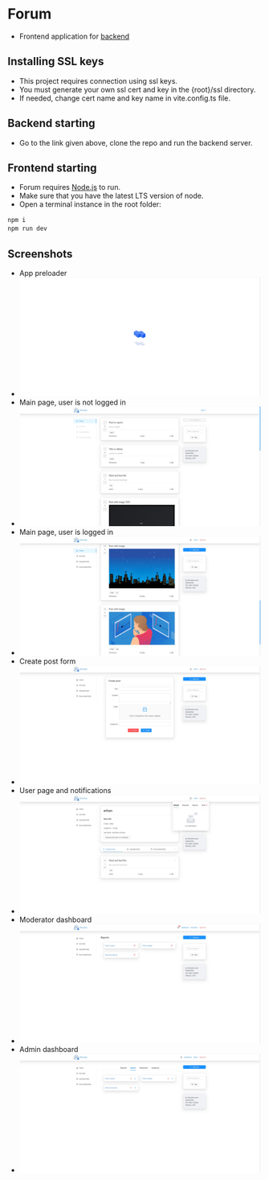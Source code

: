 # Forum

-   Frontend application for [backend](https://github.com/innovember/forum)

## Installing SSL keys

-   This project requires connection using ssl keys.
-   You must generate your own ssl cert and key in the {root}/ssl directory.
-   If needed, change cert name and key name in vite.config.ts file.

## Backend starting

-   Go to the link given above, clone the repo and run the backend server.

## Frontend starting

-   Forum requires [Node.js](https://nodejs.org/) to run.
-   Make sure that you have the latest LTS version of node.
-   Open a terminal instance in the root folder:

```sh
npm i
npm run dev
```

## Screenshots

-   App preloader
-   ![App preloader](src/assets/img/screenshots/app-preloader.jpg)
-   Main page, user is not logged in
-   ![Main page, user is not logged in](src/assets/img/screenshots/main-page-no-auth.jpg)
-   Main page, user is logged in
-   ![Main page, user is logged in](src/assets/img/screenshots/main-page-auth.jpg)
-   Create post form
-   ![Create post form](src/assets/img/screenshots/create-post.jpg)
-   User page and notifications
-   ![User page and notifications](src/assets/img/screenshots/user-page-and-notifications.jpg)
-   Moderator dashboard
-   ![Moderator dashboard](src/assets/img/screenshots/moderator-dashboard.jpg)
-   Admin dashboard
-   ![Admin dashboard](src/assets/img/screenshots/admin-dashboard.jpg)
